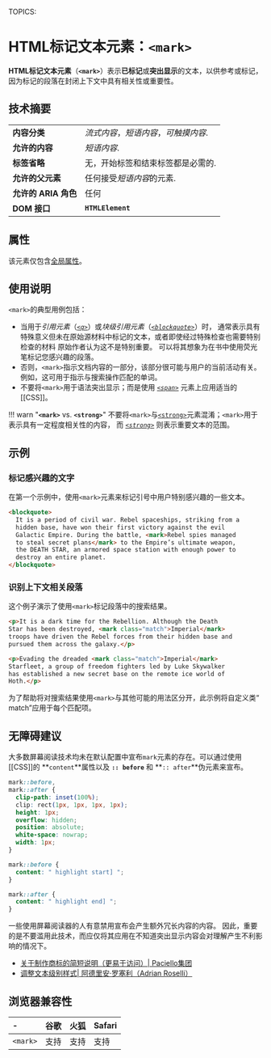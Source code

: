 TOPICS: <mark>

# HTML标记文本元素：`<mark>`

**HTML标记文本元素**（**`<mark>`**）表示**已标记**或**突出显示**的文本，以供参考或标记，因为标记的段落在封闭上下文中具有相关性或重要性。

## 技术摘要

|  |  |
| :-- | :-- |
| **内容分类** | *流式内容*，*短语内容*，*可触摸内容*. |
| **允许的内容** | *短语内容*. |
| **标签省略** | 无，开始标签和结束标签都是必需的. |
| **允许的父元素** | 任何接受*短语内容*的元素. |
| **允许的 ARIA 角色** | 任何 |
| **DOM 接口** | **`HTMLElement`** |

## 属性

该元素仅包含[全局属性](/zh-hans/webfrontend/HTML_Global_Attributes)。

## 使用说明

`<mark>`的典型用例包括：

- 当用于*引用元素*（*[`<q>`](/zh-hans/webfrontend/<q>)*）或*块级引用元素*（*[`<blockquote>`](/zh-hans/webfrontend/<blockquote>)*）时，
通常表示具有特殊意义但未在原始源材料中标记的文本，或者即使经过特殊检查也需要特别检查的材料 原始作者认为这不是特别重要。 可以将其想象为在书中使用荧光笔标记您感兴趣的段落。
- 否则，`<mark>`指示文档内容的一部分，该部分很可能与用户的当前活动有关。 例如，这可用于指示与搜索操作匹配的单词。
- 不要将`<mark>`用于语法突出显示；而是使用 *[`<span>`](/zh-hans/webfrontend/<span>)* 元素上应用适当的[[CSS]]。

!!! warn "**`<mark>`** vs. **`<strong>`**"
    不要将`<mark>`与[`<strong>`](/zh-hans/webfrontend/<strong>)元素混淆；`<mark>`用于表示具有一定程度相关性的内容，
    而 *[`<strong>`](/zh-hans/webfrontend/<strong>)* 则表示重要文本的范围。

## 示例

### 标记感兴趣的文字

在第一个示例中，使用`<mark>`元素来标记引号中用户特别感兴趣的一些文本。

```html
<blockquote>
  It is a period of civil war. Rebel spaceships, striking from a
  hidden base, have won their first victory against the evil
  Galactic Empire. During the battle, <mark>Rebel spies managed
  to steal secret plans</mark> to the Empire’s ultimate weapon,
  the DEATH STAR, an armored space station with enough power to
  destroy an entire planet.
</blockquote>
```

### 识别上下文相关段落

这个例子演示了使用`<mark>`标记段落中的搜索结果。

```html
<p>It is a dark time for the Rebellion. Although the Death
Star has been destroyed, <mark class="match">Imperial</mark>
troops have driven the Rebel forces from their hidden base and
pursued them across the galaxy.</p>

<p>Evading the dreaded <mark class="match">Imperial</mark>
Starfleet, a group of freedom fighters led by Luke Skywalker
has established a new secret base on the remote ice world of
Hoth.</p>
```

为了帮助将对搜索结果使用`<mark>`与其他可能的用法区分开，此示例将自定义类“ match”应用于每个匹配项。

## 无障碍建议

大多数屏幕阅读技术均未在默认配置中宣布`mark`元素的存在。可以通过使用[[CSS]]的 **`content`**属性以及 **`:: before`** 和 **`:: after`**伪元素来宣布。

```css
mark::before,
mark::after {
  clip-path: inset(100%);
  clip: rect(1px, 1px, 1px, 1px);
  height: 1px;
  overflow: hidden;
  position: absolute;
  white-space: nowrap;
  width: 1px;
}

mark::before {
  content: " highlight start] ";
}

mark::after {
  content: " highlight end] ";
}
```

一些使用屏幕阅读器的人有意禁用宣布会产生额外冗长内容的内容。 因此，重要的是不要滥用此技术，而应仅将其应用在不知道突出显示内容会对理解产生不利影响的情况下。

- [关于制作商标的简短说明（更易于访问）| Paciello集团](https://developer.paciellogroup.com/blog/2017/12/short-note-on-making-your-mark-more-accessible/)
- [调整文本级别样式| 阿德里安·罗塞利（Adrian Roselli）](http://adrianroselli.com/2017/12/tweaking-text-level-styles.html)

## 浏览器兼容性

| - | 谷歌 | 火狐 | Safari |
| :--- | :--- | :--- | :--- |
| `<mark>` | 支持 | 支持 | 支持 |
